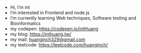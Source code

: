 - Hi, I’m int
- I’m interested in Frontend and node.js
- I’m currently learning Web techniques, Software testing and Bioinformatics
- my codepen: https://codepen.io/intHuang
- my blog: https://inthuang.tw/
- my mail: huanginch329@gmail.com 
- my leetcode: https://leetcode.com/huanginch/

<!---
huanginch/huanginch is a ✨ special ✨ repository because its `README.md` (this file) appears on your GitHub profile.
You can click the Preview link to take a look at your changes.
--->
